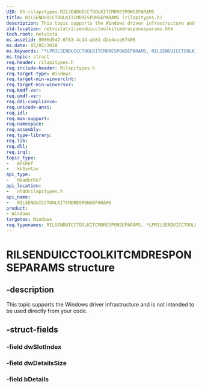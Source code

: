 ```yaml
---
UID: NS:rilapitypes.RILSENDUICCTOOLKITCMDRESPONSEPARAMS
title: RILSENDUICCTOOLKITCMDRESPONSEPARAMS (rilapitypes.h)
description: This topic supports the Windows driver infrastructure and is not intended to be used directly from your code.
old-location: netvista\rilsenduicctoolkitcmdresponseparams.htm
tech.root: netvista
ms.assetid: 9006d542-0f83-4cd4-ab81-d2e4cce67406
ms.date: 05/02/2018
ms.keywords: "*LPRILSENDUICCTOOLKITCMDRESPONSEPARAMS, RILSENDUICCTOOLKITCMDRESPONSEPARAMS, RILSENDUICCTOOLKITCMDRESPONSEPARAMS structure [Network Drivers Starting with Windows Vista], netvista.rilsenduicctoolkitcmdresponseparams, ntddrilapitypes/RILSENDUICCTOOLKITCMDRESPONSEPARAMS"
ms.topic: struct
req.header: rilapitypes.h
req.include-header: Rilapitypes.h
req.target-type: Windows
req.target-min-winverclnt: 
req.target-min-winversvr: 
req.kmdf-ver: 
req.umdf-ver: 
req.ddi-compliance: 
req.unicode-ansi: 
req.idl: 
req.max-support: 
req.namespace: 
req.assembly: 
req.type-library: 
req.lib: 
req.dll: 
req.irql: 
topic_type:
-	APIRef
-	kbSyntax
api_type:
-	HeaderDef
api_location:
-	ntddrilapitypes.h
api_name:
-	RILSENDUICCTOOLKITCMDRESPONSEPARAMS
product:
- Windows
targetos: Windows
req.typenames: RILSENDUICCTOOLKITCMDRESPONSEPARAMS, *LPRILSENDUICCTOOLKITCMDRESPONSEPARAMS
---
```


# RILSENDUICCTOOLKITCMDRESPONSEPARAMS structure


## -description


This topic supports the Windows driver infrastructure and is not intended to be used directly from your code.


## -struct-fields




### -field dwSlotIndex


### -field dwDetailsSize


### -field bDetails

